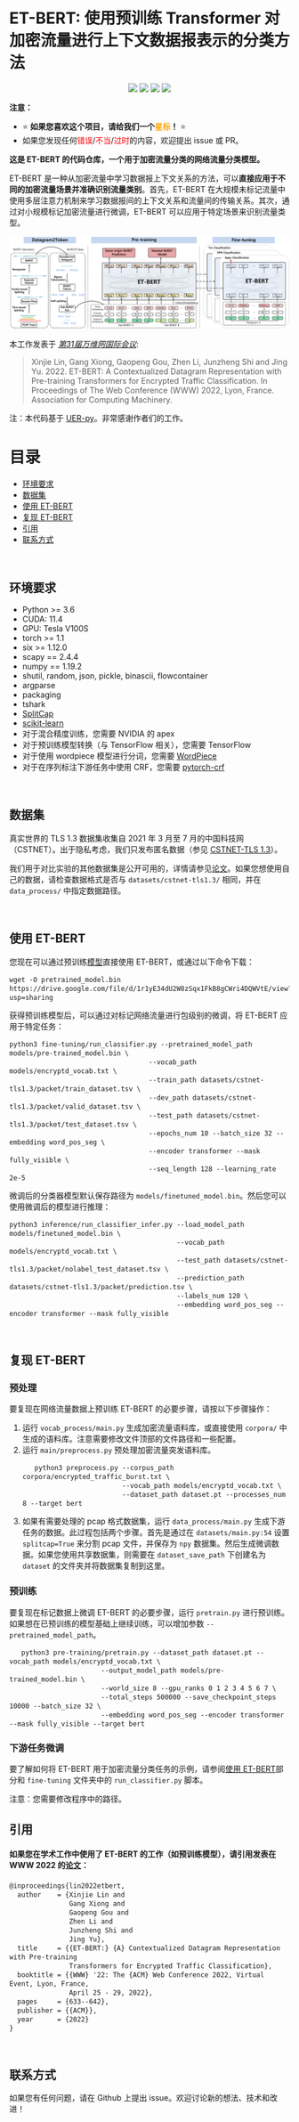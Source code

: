 # ET-BERT: 使用预训练 Transformer 对加密流量进行上下文数据报表示的分类方法

<!-- 
[![codebeat badge](https://codebeat.co/badges/f75fab90-6d00-44b4-bb42-d19067400243)](https://codebeat.co/projects/github-com-linwhitehat-et-bert-main) 
![](https://img.shields.io/badge/license-MIT-000000.svg) 
[![arXiv](https://img.shields.io/badge/arXiv-1909.05658-<color>.svg)](https://arxiv.org/abs/2202.06335) 
-->

<p align="center">
  <a href='https://codebeat.co/projects/github-com-linwhitehat-et-bert-main'><img src='https://codebeat.co/badges/f75fab90-6d00-44b4-bb42-d19067400243'></a> 
  <a href=''><img src='https://img.shields.io/badge/license-MIT-000000.svg'></a> 
  <a href='https://arxiv.org/abs/2202.06335'><img src='https://img.shields.io/badge/arXiv-1909.05658-<color>.svg'></a> 
  <a href='https://dl.acm.org/doi/10.1145/3485447.3512217' target='_blank'><img src="https://img.shields.io/badge/WWW'22-Paper-blue"></a>
</p>

**注意：**
- ⭐ **如果您喜欢这个项目，请给我们一个<font color='orange'>星标</font>！** ⭐
- 如果您发现任何<font color='red'>错误</font>/<font color='red'>不当</font>/<font color='red'>过时</font>的内容，欢迎提出 issue 或 PR。

**这是 ET-BERT 的代码仓库，一个用于加密流量分类的网络流量分类模型。**

ET-BERT 是一种从加密流量中学习数据报上下文关系的方法，可以**直接应用于不同的加密流量场景并准确识别流量类别**。首先，ET-BERT 在大规模未标记流量中使用多层注意力机制来学习数据报间的上下文关系和流量间的传输关系。其次，通过对小规模标记加密流量进行微调，ET-BERT 可以应用于特定场景来识别流量类型。

![ET-BERT 框架](images/etbert.png)

本工作发表于 *[第31届万维网国际会议](https://www2022.thewebconf.org/)*:
> Xinjie Lin, Gang Xiong, Gaopeng Gou, Zhen Li, Junzheng Shi and Jing Yu. 2022. ET-BERT: A Contextualized Datagram Representation with Pre-training Transformers for Encrypted Traffic Classification. In Proceedings of The Web Conference (WWW) 2022, Lyon, France. Association for Computing Machinery.

注：本代码基于 [UER-py](https://github.com/dbiir/UER-py)。非常感谢作者们的工作。
<br/>

目录
=================
  * [环境要求](#环境要求)
  * [数据集](#数据集)
  * [使用 ET-BERT](#使用-et-bert)
  * [复现 ET-BERT](#复现-et-bert)
  * [引用](#引用)
  * [联系方式](#联系方式)
<br/>

## 环境要求
* Python >= 3.6
* CUDA: 11.4
* GPU: Tesla V100S
* torch >= 1.1
* six >= 1.12.0
* scapy == 2.4.4
* numpy == 1.19.2
* shutil, random, json, pickle, binascii, flowcontainer
* argparse
* packaging
* tshark
* [SplitCap](https://www.netresec.com/?page=SplitCap)
* [scikit-learn](https://scikit-learn.org/stable/)
* 对于混合精度训练，您需要 NVIDIA 的 apex
* 对于预训练模型转换（与 TensorFlow 相关），您需要 TensorFlow
* 对于使用 wordpiece 模型进行分词，您需要 [WordPiece](https://github.com/huggingface/tokenizers)
* 对于在序列标注下游任务中使用 CRF，您需要 [pytorch-crf](https://github.com/kmkurn/pytorch-crf)
<br/>

## 数据集
真实世界的 TLS 1.3 数据集收集自 2021 年 3 月至 7 月的中国科技网（CSTNET）。出于隐私考虑，我们只发布匿名数据（参见 [CSTNET-TLS 1.3](CSTNET-TLS%201.3/readme.md)）。

我们用于对比实验的其他数据集是公开可用的，详情请参见[论文](https://arxiv.org/abs/2202.06335)。如果您想使用自己的数据，请检查数据格式是否与 `datasets/cstnet-tls1.3/` 相同，并在 `data_process/` 中指定数据路径。

<br/>

## 使用 ET-BERT
您现在可以通过预训练[模型](https://drive.google.com/file/d/1r1yE34dU2W8zSqx1FkB8gCWri4DQWVtE/view?usp=sharing)直接使用 ET-BERT，或通过以下命令下载：
```
wget -O pretrained_model.bin https://drive.google.com/file/d/1r1yE34dU2W8zSqx1FkB8gCWri4DQWVtE/view?usp=sharing
```

获得预训练模型后，可以通过对标记网络流量进行包级别的微调，将 ET-BERT 应用于特定任务：
```
python3 fine-tuning/run_classifier.py --pretrained_model_path models/pre-trained_model.bin \
                                   --vocab_path models/encryptd_vocab.txt \
                                   --train_path datasets/cstnet-tls1.3/packet/train_dataset.tsv \
                                   --dev_path datasets/cstnet-tls1.3/packet/valid_dataset.tsv \
                                   --test_path datasets/cstnet-tls1.3/packet/test_dataset.tsv \
                                   --epochs_num 10 --batch_size 32 --embedding word_pos_seg \
                                   --encoder transformer --mask fully_visible \
                                   --seq_length 128 --learning_rate 2e-5
```

微调后的分类器模型默认保存路径为 `models/finetuned_model.bin`。然后您可以使用微调后的模型进行推理：
```
python3 inference/run_classifier_infer.py --load_model_path models/finetuned_model.bin \
                                          --vocab_path models/encryptd_vocab.txt \
                                          --test_path datasets/cstnet-tls1.3/packet/nolabel_test_dataset.tsv \
                                          --prediction_path datasets/cstnet-tls1.3/packet/prediction.tsv \
                                          --labels_num 120 \
                                          --embedding word_pos_seg --encoder transformer --mask fully_visible
```
<br/>

## 复现 ET-BERT
### 预处理
要复现在网络流量数据上预训练 ET-BERT 的必要步骤，请按以下步骤操作：
 1. 运行 `vocab_process/main.py` 生成加密流量语料库，或直接使用 `corpora/` 中生成的语料库。注意需要修改文件顶部的文件路径和一些配置。
 2. 运行 `main/preprocess.py` 预处理加密流量突发语料库。
    ```
       python3 preprocess.py --corpus_path corpora/encrypted_traffic_burst.txt \
                             --vocab_path models/encryptd_vocab.txt \
                             --dataset_path dataset.pt --processes_num 8 --target bert
    ```
 3. 如果有需要处理的 pcap 格式数据集，运行 `data_process/main.py` 生成下游任务的数据。此过程包括两个步骤。首先是通过在 `datasets/main.py:54` 设置 `splitcap=True` 来分割 pcap 文件，并保存为 `npy` 数据集。然后生成微调数据。如果您使用共享数据集，则需要在 `dataset_save_path` 下创建名为 `dataset` 的文件夹并将数据集复制到这里。

### 预训练
要复现在标记数据上微调 ET-BERT 的必要步骤，运行 `pretrain.py` 进行预训练。如果想在已预训练的模型基础上继续训练，可以增加参数 `--pretrained_model_path`。
```
   python3 pre-training/pretrain.py --dataset_path dataset.pt --vocab_path models/encryptd_vocab.txt \
                       --output_model_path models/pre-trained_model.bin \
                       --world_size 8 --gpu_ranks 0 1 2 3 4 5 6 7 \
                       --total_steps 500000 --save_checkpoint_steps 10000 --batch_size 32 \
                       --embedding word_pos_seg --encoder transformer --mask fully_visible --target bert
```

### 下游任务微调
要了解如何将 ET-BERT 用于加密流量分类任务的示例，请参阅[使用 ET-BERT](#使用-et-bert)部分和 `fine-tuning` 文件夹中的 `run_classifier.py` 脚本。

注意：您需要修改程序中的路径。
<br/>

## 引用
#### 如果您在学术工作中使用了 ET-BERT 的工作（如预训练模型），请引用发表在 WWW 2022 的[论文](https://dl.acm.org/doi/10.1145/3485447.3512217)：

```
@inproceedings{lin2022etbert,
  author    = {Xinjie Lin and
               Gang Xiong and
               Gaopeng Gou and
               Zhen Li and
               Junzheng Shi and
               Jing Yu},
  title     = {{ET-BERT:} {A} Contextualized Datagram Representation with Pre-training
               Transformers for Encrypted Traffic Classification},
  booktitle = {{WWW} '22: The {ACM} Web Conference 2022, Virtual Event, Lyon, France,
               April 25 - 29, 2022},
  pages     = {633--642},
  publisher = {{ACM}},
  year      = {2022}
}
```

<br/>

## 联系方式
如果您有任何问题，请在 Github 上提出 issue。欢迎讨论新的想法、技术和改进！
